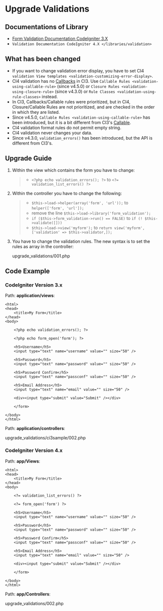 # Upgrade Validations

<div class="contents" local="" depth="2">

</div>

## Documentations of Library

- [Form Validation Documentation CodeIgniter
  3.X](http://codeigniter.com/userguide3/libraries/form_validation.html)
- `Validation Documentation CodeIgniter 4.X </libraries/validation>`

## What has been changed

- If you want to change validation error display, you have to set CI4
  `validation View templates <validation-customizing-error-display>`.
- CI4 validation has no
  [Callbacks](http://www.codeigniter.com/userguide3/libraries/form_validation.html#callbacks-your-own-validation-methods)
  in CI3. Use `Callable Rules <validation-using-callable-rule>` (since
  v4.5.0) or `Closure Rules <validation-using-closure-rule>` (since
  v4.3.0) or `Rule Classes <validation-using-rule-classes>` instead.
- In CI3, Callbacks/Callable rules were prioritized, but in CI4,
  Closure/Callable Rules are not prioritized, and are checked in the
  order in which they are listed.
- Since v4.5.0, `Callable Rules <validation-using-callable-rule>` has
  been introduced, but it is a bit different from CI3's
  [Callable](http://www.codeigniter.com/userguide3/libraries/form_validation.html#callable-use-anything-as-a-rule).
- CI4 validation format rules do not permit empty string.
- CI4 validation never changes your data.
- Since v4.3.0, `validation_errors()` has been introduced, but the API
  is different from CI3's.

## Upgrade Guide

1.  Within the view which contains the form you have to change:

    > - `<?php echo validation_errors(); ?>` to
    >   `<?= validation_list_errors() ?>`

2.  Within the controller you have to change the following:

    > - `$this->load->helper(array('form', 'url'));` to
    >   `helper(['form', 'url']);`
    > - remove the line `$this->load->library('form_validation');`
    > - `if ($this->form_validation->run() == FALSE)` to
    >   `if (! $this->validate([]))`
    > - `$this->load->view('myform');` to
    >   `return view('myform', ['validation' => $this->validator,]);`

3.  You have to change the validation rules. The new syntax is to set
    the rules as array in the controller:

    <div class="literalinclude">

    upgrade_validations/001.php

    </div>

## Code Example

### CodeIgniter Version 3.x

Path: **application/views**:

    <html>
    <head>
        <title>My Form</title>
    </head>
    <body>

        <?php echo validation_errors(); ?>

        <?php echo form_open('form'); ?>

        <h5>Username</h5>
        <input type="text" name="username" value="" size="50" />

        <h5>Password</h5>
        <input type="text" name="password" value="" size="50" />

        <h5>Password Confirm</h5>
        <input type="text" name="passconf" value="" size="50" />

        <h5>Email Address</h5>
        <input type="text" name="email" value="" size="50" />

        <div><input type="submit" value="Submit" /></div>

        </form>

    </body>
    </html>

Path: **application/controllers**:

<div class="literalinclude">

upgrade_validations/ci3sample/002.php

</div>

### CodeIgniter Version 4.x

Path: **app/Views**:

    <html>
    <head>
        <title>My Form</title>
    </head>
    <body>

        <?= validation_list_errors() ?>

        <?= form_open('form') ?>

        <h5>Username</h5>
        <input type="text" name="username" value="" size="50" />

        <h5>Password</h5>
        <input type="text" name="password" value="" size="50" />

        <h5>Password Confirm</h5>
        <input type="text" name="passconf" value="" size="50" />

        <h5>Email Address</h5>
        <input type="text" name="email" value="" size="50" />

        <div><input type="submit" value="Submit" /></div>

        </form>

    </body>
    </html>

Path: **app/Controllers**:

<div class="literalinclude">

upgrade_validations/002.php

</div>
